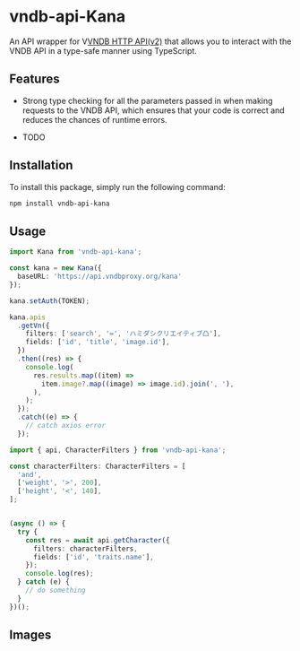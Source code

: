 # vndb-api-Kana

An API wrapper for V[VNDB HTTP API(v2)](https://api.vndb.org/kana) that allows you to interact with the VNDB API in a type-safe manner using TypeScript.

## Features
- Strong type checking for all the parameters passed in when making requests to the VNDB API, which ensures that your code is correct and reduces the chances of runtime errors.

- TODO

## Installation
To install this package, simply run the following command:

```bash
npm install vndb-api-kana
```
## Usage


```typescript
import Kana from 'vndb-api-kana';

const kana = new Kana({
  baseURL: 'https://api.vndbproxy.org/kana'
});

kana.setAuth(TOKEN);

kana.apis
  .getVn({
    filters: ['search', '=', 'ハミダシクリエイティブ凸'],
    fields: ['id', 'title', 'image.id'],
  })
  .then((res) => {
    console.log(
      res.results.map((item) =>
        item.image?.map((image) => image.id).join(', '),
      ),
    );
  });
  .catch((e) => {
    // catch axios error
  });

```


```typescript
import { api, CharacterFilters } from 'vndb-api-kana';

const characterFilters: CharacterFilters = [
  'and',
  ['weight', '>', 200],
  ['height', '<', 140],
];


(async () => {
  try {
    const res = await api.getCharacter({
      filters: characterFilters,
      fields: ['id', 'traits.name'],
    });
    console.log(res);
  } catch (e) {
    // do something
  }
})();

```

## Images

[](https://raw.githubusercontent.com/TachibanaKimika/vndb-api-kana/master/image/01.png)